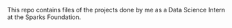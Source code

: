 This repo contains files of the projects done by me as a Data Science Intern at the Sparks Foundation.
